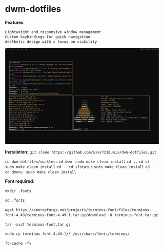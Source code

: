 # dwm-dotfiles

**Features**

    Lightweight and responsive window management
    Custom keybindings for quick navigation
    Aesthetic design with a focus on usability


![Preview](pictures/lfsnew.png)

**Instalation:**
```git clone https://github.com/user7210unix/dwm-dotfiles.git```

```cd dwm-dotfiles/suckless```
```cd dwm ```
```sudo make clean install```
```cd ..```
```cd st```
```sudo make clean install```
```cd ..```
```cd slstatus```
```sudo make clean install```
```cd ..```
```cd dmenu ```
```sudo make clean install```



**Font required:**

```mkdir .fonts```

```cd .fonts```

```wget https://sourceforge.net/projects/terminus-font/files/terminus-font-4.49/terminus-font-4.49.1.tar.gz/download -O terminus-font.tar.gz```

```tar -xvzf terminus-font.tar.gz```

```sudo cp terminus-font-4.49.1/* /usr/share/fonts/terminus/```

```fc-cache -fv```
